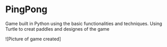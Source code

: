# PingPong

Game built in Python using the basic functionalities and techniques.
Using Turtle to creat paddles and designes of the game

![Picture of game created]
